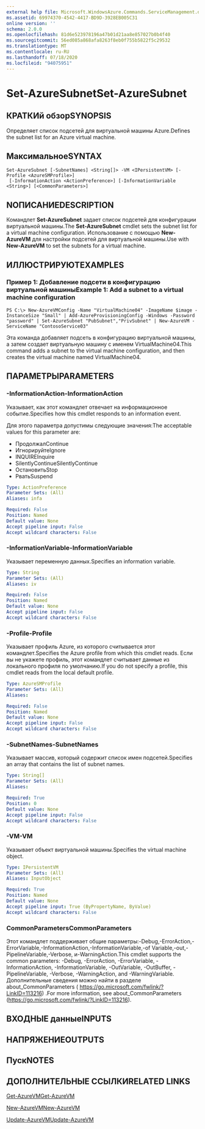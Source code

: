 ```yaml
---
external help file: Microsoft.WindowsAzure.Commands.ServiceManagement.dll-Help.xml
ms.assetid: 69974370-4542-4417-BD9D-3928EB005C31
online version: ''
schema: 2.0.0
ms.openlocfilehash: 81d6e523978196a47b01d21aa8e857027b0b4f40
ms.sourcegitcommit: 56ed085a868afa8263f8eb0f755b5822f5c29532
ms.translationtype: MT
ms.contentlocale: ru-RU
ms.lasthandoff: 07/18/2020
ms.locfileid: "94075951"
---
```

# <span data-ttu-id="1c5ce-101">Set-AzureSubnet</span><span class="sxs-lookup"><span data-stu-id="1c5ce-101">Set-AzureSubnet</span></span>

## <span data-ttu-id="1c5ce-102">КРАТКИй обзор</span><span class="sxs-lookup"><span data-stu-id="1c5ce-102">SYNOPSIS</span></span>
<span data-ttu-id="1c5ce-103">Определяет список подсетей для виртуальной машины Azure.</span><span class="sxs-lookup"><span data-stu-id="1c5ce-103">Defines the subnet list for an Azure virtual machine.</span></span>

## <span data-ttu-id="1c5ce-104">Максимальное</span><span class="sxs-lookup"><span data-stu-id="1c5ce-104">SYNTAX</span></span>

```
Set-AzureSubnet [-SubnetNames] <String[]> -VM <IPersistentVM> [-Profile <AzureSMProfile>]
 [-InformationAction <ActionPreference>] [-InformationVariable <String>] [<CommonParameters>]
```

## <span data-ttu-id="1c5ce-105">NОПИСАНИЕ</span><span class="sxs-lookup"><span data-stu-id="1c5ce-105">DESCRIPTION</span></span>
<span data-ttu-id="1c5ce-106">Командлет **Set-AzureSubnet** задает список подсетей для конфигурации виртуальной машины.</span><span class="sxs-lookup"><span data-stu-id="1c5ce-106">The **Set-AzureSubnet** cmdlet sets the subnet list for a virtual machine configuration.</span></span>
<span data-ttu-id="1c5ce-107">Использование с помощью **New-AzureVM** для настройки подсетей для виртуальной машины.</span><span class="sxs-lookup"><span data-stu-id="1c5ce-107">Use with **New-AzureVM** to set the subnets for a virtual machine.</span></span>

## <span data-ttu-id="1c5ce-108">ИЛЛЮСТРИРУЮТ</span><span class="sxs-lookup"><span data-stu-id="1c5ce-108">EXAMPLES</span></span>

### <span data-ttu-id="1c5ce-109">Пример 1: Добавление подсети в конфигурацию виртуальной машины</span><span class="sxs-lookup"><span data-stu-id="1c5ce-109">Example 1: Add a subnet to a virtual machine configuration</span></span>
```
PS C:\> New-AzureVMConfig -Name "VirtualMachine04" -ImageName $image -InstanceSize "Small" | Add-AzureProvisioningConfig -Windows -Password "password" | Set-AzureSubnet "PubSubnet","PrivSubnet" | New-AzureVM -ServiceName "ContosoService03"
```

<span data-ttu-id="1c5ce-110">Эта команда добавляет подсеть в конфигурацию виртуальной машины, а затем создает виртуальную машину с именем VirtualMachine04.</span><span class="sxs-lookup"><span data-stu-id="1c5ce-110">This command adds a subnet to the virtual machine configuration, and then creates the virtual machine named VirtualMachine04.</span></span>

## <span data-ttu-id="1c5ce-111">ПАРАМЕТРЫ</span><span class="sxs-lookup"><span data-stu-id="1c5ce-111">PARAMETERS</span></span>

### <span data-ttu-id="1c5ce-112">-InformationAction</span><span class="sxs-lookup"><span data-stu-id="1c5ce-112">-InformationAction</span></span>
<span data-ttu-id="1c5ce-113">Указывает, как этот командлет отвечает на информационное событие.</span><span class="sxs-lookup"><span data-stu-id="1c5ce-113">Specifies how this cmdlet responds to an information event.</span></span>

<span data-ttu-id="1c5ce-114">Для этого параметра допустимы следующие значения:</span><span class="sxs-lookup"><span data-stu-id="1c5ce-114">The acceptable values for this parameter are:</span></span>

- <span data-ttu-id="1c5ce-115">Продолжал</span><span class="sxs-lookup"><span data-stu-id="1c5ce-115">Continue</span></span>
- <span data-ttu-id="1c5ce-116">Игнорируйте</span><span class="sxs-lookup"><span data-stu-id="1c5ce-116">Ignore</span></span>
- <span data-ttu-id="1c5ce-117">INQUIRE</span><span class="sxs-lookup"><span data-stu-id="1c5ce-117">Inquire</span></span>
- <span data-ttu-id="1c5ce-118">SilentlyContinue</span><span class="sxs-lookup"><span data-stu-id="1c5ce-118">SilentlyContinue</span></span>
- <span data-ttu-id="1c5ce-119">Остановить</span><span class="sxs-lookup"><span data-stu-id="1c5ce-119">Stop</span></span>
- <span data-ttu-id="1c5ce-120">Рвать</span><span class="sxs-lookup"><span data-stu-id="1c5ce-120">Suspend</span></span>

```yaml
Type: ActionPreference
Parameter Sets: (All)
Aliases: infa

Required: False
Position: Named
Default value: None
Accept pipeline input: False
Accept wildcard characters: False
```

### <span data-ttu-id="1c5ce-121">-InformationVariable</span><span class="sxs-lookup"><span data-stu-id="1c5ce-121">-InformationVariable</span></span>
<span data-ttu-id="1c5ce-122">Указывает переменную данных.</span><span class="sxs-lookup"><span data-stu-id="1c5ce-122">Specifies an information variable.</span></span>

```yaml
Type: String
Parameter Sets: (All)
Aliases: iv

Required: False
Position: Named
Default value: None
Accept pipeline input: False
Accept wildcard characters: False
```

### <span data-ttu-id="1c5ce-123">-Profile</span><span class="sxs-lookup"><span data-stu-id="1c5ce-123">-Profile</span></span>
<span data-ttu-id="1c5ce-124">Указывает профиль Azure, из которого считывается этот командлет.</span><span class="sxs-lookup"><span data-stu-id="1c5ce-124">Specifies the Azure profile from which this cmdlet reads.</span></span>
<span data-ttu-id="1c5ce-125">Если вы не укажете профиль, этот командлет считывает данные из локального профиля по умолчанию.</span><span class="sxs-lookup"><span data-stu-id="1c5ce-125">If you do not specify a profile, this cmdlet reads from the local default profile.</span></span>

```yaml
Type: AzureSMProfile
Parameter Sets: (All)
Aliases: 

Required: False
Position: Named
Default value: None
Accept pipeline input: False
Accept wildcard characters: False
```

### <span data-ttu-id="1c5ce-126">-SubnetNames</span><span class="sxs-lookup"><span data-stu-id="1c5ce-126">-SubnetNames</span></span>
<span data-ttu-id="1c5ce-127">Указывает массив, который содержит список имен подсетей.</span><span class="sxs-lookup"><span data-stu-id="1c5ce-127">Specifies an array that contains the list of subnet names.</span></span>

```yaml
Type: String[]
Parameter Sets: (All)
Aliases: 

Required: True
Position: 0
Default value: None
Accept pipeline input: False
Accept wildcard characters: False
```

### <span data-ttu-id="1c5ce-128">-VM</span><span class="sxs-lookup"><span data-stu-id="1c5ce-128">-VM</span></span>
<span data-ttu-id="1c5ce-129">Указывает объект виртуальной машины.</span><span class="sxs-lookup"><span data-stu-id="1c5ce-129">Specifies the virtual machine object.</span></span>

```yaml
Type: IPersistentVM
Parameter Sets: (All)
Aliases: InputObject

Required: True
Position: Named
Default value: None
Accept pipeline input: True (ByPropertyName, ByValue)
Accept wildcard characters: False
```

### <span data-ttu-id="1c5ce-130">CommonParameters</span><span class="sxs-lookup"><span data-stu-id="1c5ce-130">CommonParameters</span></span>
<span data-ttu-id="1c5ce-131">Этот командлет поддерживает общие параметры:-Debug,-ErrorAction,-ErrorVariable,-InformationAction,-InformationVariable,-of Variable,-out,-PipelineVariable,-Verbose, и-WarningAction.</span><span class="sxs-lookup"><span data-stu-id="1c5ce-131">This cmdlet supports the common parameters: -Debug, -ErrorAction, -ErrorVariable, -InformationAction, -InformationVariable, -OutVariable, -OutBuffer, -PipelineVariable, -Verbose, -WarningAction, and -WarningVariable.</span></span> <span data-ttu-id="1c5ce-132">Дополнительные сведения можно найти в разделе about_CommonParameters ( https://go.microsoft.com/fwlink/?LinkID=113216) .</span><span class="sxs-lookup"><span data-stu-id="1c5ce-132">For more information, see about_CommonParameters (https://go.microsoft.com/fwlink/?LinkID=113216).</span></span>

## <span data-ttu-id="1c5ce-133">ВХОДНЫЕ данные</span><span class="sxs-lookup"><span data-stu-id="1c5ce-133">INPUTS</span></span>

## <span data-ttu-id="1c5ce-134">НАПРЯЖЕНИЕ</span><span class="sxs-lookup"><span data-stu-id="1c5ce-134">OUTPUTS</span></span>

## <span data-ttu-id="1c5ce-135">Пуск</span><span class="sxs-lookup"><span data-stu-id="1c5ce-135">NOTES</span></span>

## <span data-ttu-id="1c5ce-136">ДОПОЛНИТЕЛЬНЫЕ ССЫЛКИ</span><span class="sxs-lookup"><span data-stu-id="1c5ce-136">RELATED LINKS</span></span>

[<span data-ttu-id="1c5ce-137">Get-AzureVM</span><span class="sxs-lookup"><span data-stu-id="1c5ce-137">Get-AzureVM</span></span>](./Get-AzureVM.md)

[<span data-ttu-id="1c5ce-138">New-AzureVM</span><span class="sxs-lookup"><span data-stu-id="1c5ce-138">New-AzureVM</span></span>](./New-AzureVM.md)

[<span data-ttu-id="1c5ce-139">Update-AzureVM</span><span class="sxs-lookup"><span data-stu-id="1c5ce-139">Update-AzureVM</span></span>](./Update-AzureVM.md)



